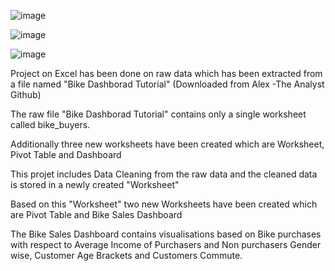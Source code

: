 ![image](https://github.com/Susanta-Analyst/Excel-Project/assets/165849794/97a1883a-9eed-43b9-9505-be62808e1eec)

![image](https://github.com/Susanta-Analyst/Excel-Project/assets/165849794/a697eb5f-fd8d-4f32-8971-c357f0812d56)

![image](https://github.com/Susanta-Analyst/Excel-Project/assets/165849794/073e0d49-2ca7-4b38-894d-2c8fbb421202)

Project on Excel has been done on raw data which has been extracted from a file named "Bike Dashborad Tutorial" (Downloaded from Alex -The Analyst Github)

The raw file "Bike Dashborad Tutorial" contains only a single worksheet called bike_buyers.

Additionally three new worksheets have been created which are Worksheet, Pivot Table and Dashboard

This projet includes Data Cleaning from the raw data and the cleaned data is stored in a newly created "Worksheet"

Based on this "Worksheet" two new Worksheets have been created which are Pivot Table and Bike Sales Dashboard

The Bike Sales Dashboard contains visualisations based on Bike purchases with respect to Average Income of Purchasers and Non purchasers Gender wise, Customer Age Brackets and Customers Commute.

